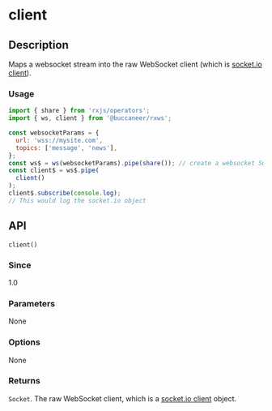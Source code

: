 # client

## Description

Maps a websocket stream into the raw WebSocket client (which is [socket.io client](https://github.com/socketio/socket.io-client/blob/master/docs/API.md)).

### Usage
```javascript
import { share } from 'rxjs/operators';
import { ws, client } from '@buccaneer/rxws';

const websocketParams = {
  url: 'wss://mysite.com',
  topics: ['message', 'news'],
};
const ws$ = ws(websocketParams).pipe(share()); // create a websocket Subject
const client$ = ws$.pipe(
  client()
);
client$.subscribe(console.log);
// This would log the socket.io object
```

## API
```
client()
```

### Since
1.0

### Parameters
None

### Options
None

### Returns
`Socket`. The raw WebSocket client, which is a [socket.io client](https://github.com/socketio/socket.io-client/blob/master/docs/API.md) object.